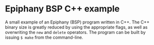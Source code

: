 # Epiphany BSP C++ example

A small example of an Epiphany (BSP) program written in C++. The C++ binary size is greatly reduced by using the appropriate flags, as well as overwriting the `new` and `delete` operators. The program can be built by issuing `$ make` from the command-line.
